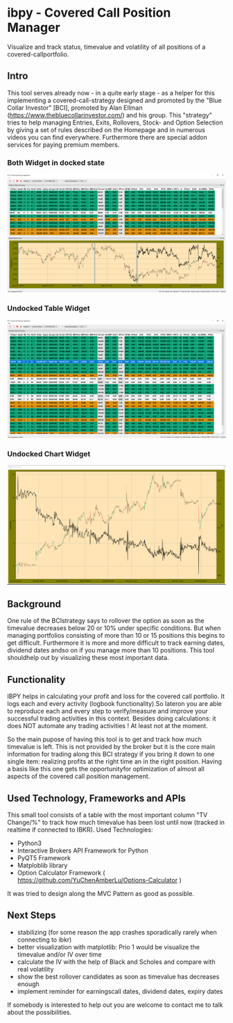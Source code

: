 # ibpy - Covered Call Position Manager 

Visualize and track status, timevalue and volatility of all positions of a covered-callportfolio. 

## Intro
This tool serves already now - in a quite early stage - as a helper for this implementing a covered-call-strategy designed and promoted by the "Blue Collar Investor" [BCI], promoted by Alan Ellman (https://www.thebluecollarinvestor.com/) and his group.
This "strategy" tries to help managing Entries, Exits, Rollovers, Stock- and Option Selection by giving a set of rules described on the Homepage and in numerous videos you can find everywhere. Furthermore there are special addon services for paying premium members.

### Both Widget in docked state
![screenshot](screenshots/Capture.PNG)

### Undocked Table Widget
![screenshot](screenshots/CaptureTable.PNG)

### Undocked Chart Widget
![screenshot](screenshots/CaptureChart.PNG)

## Background
One rule of the BCIstrategy says to rollover the option as soon as the timevalue decreases below 20 or 10% under specific conditions. But when managing portfolios consisting of more than 10 or 15 positions this begins to get difficult. Furthermore it is more and more difficult to track earning dates, dividend dates andso on if you  manage more than 10 positions. This tool shouldhelp out by visualizing these most important data.

## Functionality
IBPY helps in calculating your profit and loss for the covered call portfolio. It logs each and every activity (logbook functionality).So lateron you are able to reproduce each and every step to verify/measure and improve your successful trading activities in this context. Besides doing calculations: it does NOT automate any trading activities ! At least not at the moment.

So the main pupose of having this tool is to get and track how much timevalue is left. This is not provided by the broker but it is the core main information for trading along this BCI strategy if you bring it down to one single item: realizing profits at the right time an in the right position.
Having a basis like this one gets the opportunityfor optimization of almost all aspects of the covered call position management.

## Used Technology, Frameworks and APIs
This small tool consists of a table with the most important column "TV Change/%" to track how much timevalue has been lost until now (tracked  in realtime if connected to IBKR). 
Used Technologies:

- Python3
- Interactive Brokers API Framework for Python
- PyQT5 Framework
- Matploblib library
- Option Calculator Framework ( https://github.com/YuChenAmberLu/Options-Calculator )

It was tried to design along the MVC Pattern as good as possible.

## Next Steps
- stabilizing (for some reason the app crashes sporadically rarely when connecting to ibkr)
- better visualization with matplotlib: Prio 1 would be visualize the timevalue and/or IV over time
- calculate the IV with the help of Black and Scholes and compare with real volatility
- show the best rollover candidates as soon as timevalue has decreases enough
- implement reminder for earningscall dates, dividend dates, expiry dates

If somebody is interested to help out you are welcome to contact me to talk  about the possibilities.
